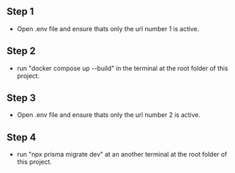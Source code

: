 ## Step 1
- Open .env file and ensure thats only the url number 1 is active.

## Step 2
- run "docker compose up --build" in the terminal at the root folder of this project.

## Step 3
- Open .env file and ensure thats only the url number 2 is active.

## Step 4
- run "npx prisma migrate dev" at an another terminal at the root folder of this project.